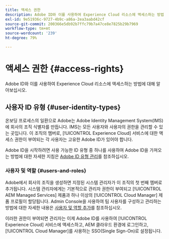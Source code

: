 ```yaml
---
title: 액세스 권한
description: Adobe ID와 이를 사용하여 Experience Cloud 리소스에 액세스하는 방법에 대해 알아보십시오.
exl-id: 9e51936c-9727-4b9c-a86a-2ea3aabd42cf
source-git-commit: 200366e5db92b7ffc79b7a47ce8e7825b29b7969
workflow-type: tm+mt
source-wordcount: '239'
ht-degree: 79%

---
```



# 액세스 권한 {#access-rights}

Adobe ID와 이를 사용하여 Experience Cloud 리소스에 액세스하는 방법에 대해 알아보십시오.

## 사용자 ID 유형 {#user-identity-types}

온보딩 프로세스의 일환으로 Adobe는 Adobe Identity Management System(IMS)에 회사의 조직 식별자를 만듭니다. IMS는 모든 사용자와 사용자의 권한을 관리할 수 있는 곳입니다. 이 조직의 멤버로, [!UICONTROL Experience Cloud] 서비스에 대한 액세스 권한이 부여되는 각 사용자는 고유한 Adobe ID가 있어야 합니다.

Adobe ID을 시작하려면 사용 가능한 ID 유형 중 하나를 사용하여 Adobe ID을 가져오는 방법에 대한 자세한 지침은 [Adobe ID 유형 관리](https://helpx.adobe.com/kr/enterprise/using/identity.html)를 참조하십시오.

### 사용자 및 역할 {#users-and-roles}

Adobe에서 회사의 조직을 생성하면 지정된 시스템 관리자가 이 조직의 첫 번째 멤버로 추가됩니다. 시스템 관리자에게는 기본적으로 관리자 권한이 부여되고 [!UICONTROL AEM Managed Services] 제품과 하나 이상의 [!UICONTROL Cloud Manager] 제품 프로필이 할당됩니다. Admin Console을 사용하여 팀 사용자를 구성하고 관리하는 방법에 대한 자세한 내용은 [사용자 및 역할 추가](/help/requirements/users-and-roles.md)를 참조하십시오.

이러한 권한이 부여되면 관리자는 이제 Adobe ID를 사용하여 [!UICONTROL Experience Cloud] 서비스에 액세스하고, AEM 클라우드 환경에 로그인하고, [!UICONTROL Cloud Manager]를 사용하는 SSO(Single Sign-On)로 설정됩니다.
